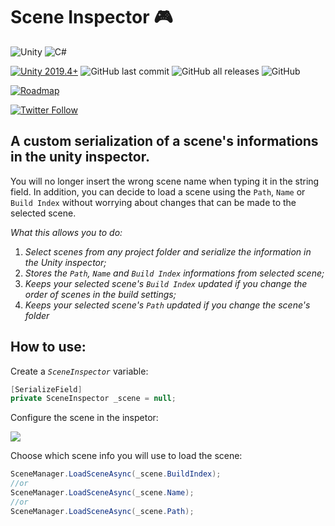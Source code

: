 # Scene Inspector 🎮

![Unity](https://img.shields.io/badge/Unity-100000?style=flat-square&logo=unity&logoColor=white)
![C#](https://img.shields.io/badge/C%23-239120?style=flat-square&logo=c-sharp&logoColor=white)

[![Unity 2019.4+](https://img.shields.io/badge/unity-2019.4%2B-blue.svg)](https://unity3d.com/get-unity/download)
![GitHub last commit](https://img.shields.io/github/last-commit/RGSMS/Scene-Inspector)
![GitHub all releases](https://img.shields.io/github/downloads/RGSMS/Scene-Inspector/total)
![GitHub](https://img.shields.io/github/license/RGSMS/Scene-Inspector)

[![Roadmap](https://img.shields.io/badge/roadmap-blue.svg)](https://trello.com/b/O3IBSlWV)

[![Twitter Follow](https://img.shields.io/twitter/follow/BillyCoenWU?style=social)](https://twitter.com/rologsms)

## A custom serialization of a scene's informations in the unity inspector.

You will no longer insert the wrong scene name when typing it in the string field. In addition, you can decide to load a scene using the `Path`, `Name` or `Build Index` without worrying about changes that can be made to the selected scene.

_What this allows you to do:_

1. _Select scenes from any project folder and serialize the information in the Unity inspector;_
2. _Stores the `Path`, `Name` and `Build Index` informations from selected scene;_
3. _Keeps your selected scene's `Build Index` updated if you change the order of scenes in the build settings;_
4. _Keeps your selected scene's `Path` updated if you change the scene's folder_

## How to use:

Create a _`SceneInspector`_ variable:
```c#
[SerializeField]
private SceneInspector _scene = null;
```

Configure the scene in the inspetor:

![ ](https://github.com/RGSMS/prints/blob/main/printjpg.jpg)

Choose which scene info you will use to load the scene:
```c#
SceneManager.LoadSceneAsync(_scene.BuildIndex);
//or
SceneManager.LoadSceneAsync(_scene.Name);
//or
SceneManager.LoadSceneAsync(_scene.Path);
```
